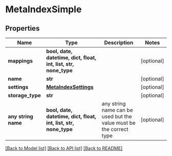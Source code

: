 # MetaIndexSimple


## Properties
Name | Type | Description | Notes
------------ | ------------- | ------------- | -------------
**mappings** | **bool, date, datetime, dict, float, int, list, str, none_type** |  | [optional] 
**name** | **str** |  | [optional] 
**settings** | [**MetaIndexSettings**](MetaIndexSettings.md) |  | [optional] 
**storage_type** | **str** |  | [optional] 
**any string name** | **bool, date, datetime, dict, float, int, list, str, none_type** | any string name can be used but the value must be the correct type | [optional]

[[Back to Model list]](../README.md#documentation-for-models) [[Back to API list]](../README.md#documentation-for-api-endpoints) [[Back to README]](../README.md)


